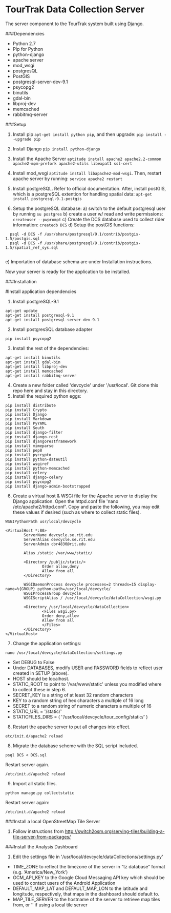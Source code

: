 TourTrak Data Collection Server
===============
The server component to the TourTrak system built using Django.

###Dependencies
* Python 2.7
* Pip for Python
* python-django
* apache server
* mod_wsgi
* postgresQL
* PostGIS
* postgresql-server-dev-9.1
* psycopg2
* binutils
* gdal-bin
* libproj-dev
* memcached
* rabbitmq-server

###Setup

1. Install pip `apt-get install python pip`, and then upgrade: `pip install --upgrade pip`
2. Install Django `pip install python-django`
3. Install the Apache Server `aptitude install apache2 apache2.2-common apache2-mpm-prefork apache2-utils libexpat1 ssl-cert`
4. Install mod_wsgi `aptitude install libapache2-mod-wsgi`. Then, restart apache server by running: `service apache2 restart`

5. Install postgreSQL. Refer to official documentation. After, install postGIS, which is a 
postgreSQL extention for handling spatial data: `apt-get install postgresql-9.1-postgis`

6. Setup the postgreSQL database:
  a) switch to the default postgresql user by running `su postgres`
  b) create a user w/ read and write permissions: `createuser --pwprompt`
  c) Create the DCS database used to collect rider information: `createdb DCS`
  d) Setup the postGIS functions:

```
  psql -d DCS -f /usr/share/postgresql/9.1/contrib/postgis-1.5/postgis.sql
  psql -d DCS -f /usr/share/postgresql/9.1/contrib/postgis-1.5/spatial_ref_sys.sql
  
```
  e) Importation of database schema are under Installation instructions.
  
Now your server is ready for the application to be installed.

###Installation

#Install application dependencies
1. Install postgreSQL-9.1

```
apt-get update
apt-get install postgresql-9.1
apt-get install postgresql-server-dev-9.1
```

2. Install postgresSQL database adapter

```
pip install psycopg2
```

3. Install the rest of the dependencies:

```
apt-get install binutils
apt-get install gdal-bin
apt-get install libproj-dev
apt-get install memcached
apt-get install rabbitmq-server
```

4. Create a new folder called 'devcycle' under '/usr/local'. Git clone this repo here and stay in this directory.
5. Install the required python eggs:

```
pip install distribute
pip install Crypto
pip install Django
pip install Markdown
pip install PyYAML
pip install South
pip install django-filter
pip install django-rest
pip install djangorestframework
pip install mimeparse
pip install pep8
pip install pycrypto
pip install python-dateutil
pip install wsgiref
pip install python-memcached
pip install celery
pip install django-celery
pip install psycopg2
pip install django-admin-bootstrapped
```

6. Create a virtual host & WSGI file for the Apache server to display the Django application.
Open the httpd.conf file 'nano /etc/apache2/httpd.conf'. Copy and paste the following, you may edit 
these values if desired (such as where to collect static files).

```
WSGIPythonPath usr/local/devcycle

<VirtualHost *:80>
        ServerName devcycle.se.rit.edu
        ServerAlias devcycle.se.rit.edu
        ServerAdmin cbr4830@rit.edu

        Alias /static /var/www/static/

        <Directory /public/static/>
                Order allow,deny
                Allow from all
        </Directory>

        WSGIDaemonProcess devcycle processes=2 threads=15 display-name=%{GROUP} python-path=/usr/local/devcycle/
        WSGIProcessGroup devcycle
        WSGIScriptAlias / /usr/local/devcycle/dataCollection/wsgi.py

        <Directory /usr/local/devcycle/dataCollection>
                <Files wsgi.py>
                Order deny,allow
                Allow from all
                </Files>
        </Directory>
</VirtualHost>
```

7. Change the application settings:

```
nano /usr/local/devcycle/dataCollection/settings.py
```

* Set DEBUG to False
* Under DATABASES, modify USER and PASSWORD fields to reflect user created in SETUP (above).
* HOST should be localhost.
* STATIC_ROOT to point to '/var/www/static' unless you modified where to collect these in 
step 6.
* SECRET_KEY is a string of at least 32 random characters
* KEY to a random string of hex characters a multiple of 16 long
* SECRET to a random string of numeric characters a multiple of 16
* STATIC_URL = '/static/'
* STATICFILES_DIRS = (
  '‘/usr/local/devcycle/tour_config/static/’
  )

8. Restart the apache server to put all changes into effect. 

```
etc/init.d/apache2 reload
```

8. Migrate the database scheme with the SQL script included.

```
psql DCS < DCS.sql
```

Restart server again.

```
/etc/init.d/apache2 reload
```

9. Import all static files.

```
python manage.py collectstatic
```

Restart server again:

```
/etc/init.d/apache2 reload
```

###Install a local OpenStreetMap Tile Server
1. Follow instructions from http://switch2osm.org/serving-tiles/building-a-tile-server-from-packages/

###Install the Analysis Dashboard
1. Edit the settings file in '/usr/local/devcycle/dataCollections/settings.py'

* TIME_ZONE to reflect the timezone of the server in “tz database” format (e.g. ‘America/New_York’)
* GCM_API_KEY to the Google Cloud Messaging API key which should be used to contact users of the Android Application
* DEFAULT_MAP_LAT and DEFAULT_MAP_LON to the latitude and longitude, respectively, that maps in the dashboard should default to.
* MAP_TILE_SERVER to the hostname of the server to retrieve map tiles from, or ‘’ if using a local tile server




